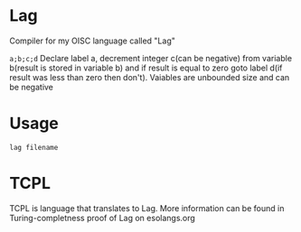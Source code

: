 # Lag
Compiler for my OISC language called "Lag"

```a;b;c;d```
Declare label a, decrement integer c(can be negative) from variable b(result is stored in variable b) and if result is equal to zero goto label d(if result was less than zero then don't). Vaiables are unbounded size and can be negative
# Usage
```lag filename```
# TCPL
TCPL is language that translates to Lag. More information can be found in Turing-completness proof of Lag on esolangs.org

